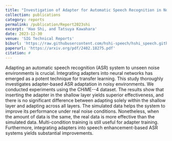 ```yaml
---
title: "Investigation of Adapter for Automatic Speech Recognition in Noisy Environment"
collection: publications
category: reports
permalink: /publication/Report2023shi
excerpt: 'Hao Shi, and Tatsuya Kawahara'
date: 2023-12-30
venue: 'SIG Technical Reports'
biburl: 'https://raw.githubusercontent.com/hshi-speech/hshi_speech.github.io/master/files/bib/report-2023-shi.txt'
paperurl: 'https://arxiv.org/pdf/2402.18275.pdf'
citation: #
---
```


Adapting an automatic speech recognition (ASR) system to unseen noise environments is crucial. Integrating adapters into neural networks has emerged as a potent technique for transfer learning. This study thoroughly investigates adapter-based ASR adaptation in noisy environments. We conducted experiments using the CHiME--4 dataset. The results show that inserting the adapter in the shallow layer yields superior effectiveness, and there is no significant difference between adapting solely within the shallow layer and adapting across all layers. The simulated data helps the system to improve its performance under real noise conditions. Nonetheless, when the amount of data is the same, the real data is more effective than the simulated data. Multi-condition training is still useful for adapter training. Furthermore, integrating adapters into speech enhancement-based ASR systems yields substantial improvements.
